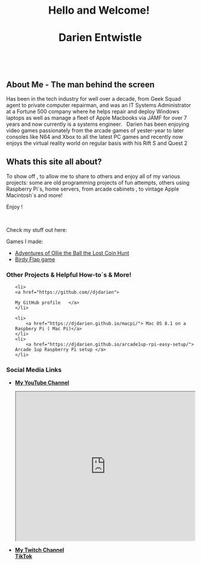 <h1 style="text-align: center;">Hello and Welcome!&nbsp;</h1>

<h1 style="text-align: center;">Darien Entwistle</h1>

<p><br></p>
<p><br></p>

<h2>About Me - The man behind the screen</h2>

<div class="fr-embedly " data-original-embed="<a href='https://netbytegames.s3.amazonaws.com/ollietheball/OllieTheBall_FinalAlpha054.zip' data-card-branding='0' class='embedly-card'></a>">
	<a href="https://netbytegames.s3.amazonaws.com/ollietheball/OllieTheBall_FinalAlpha054.zip" data-card-branding="0" class="embedly-card"></a>
</div>

<p id="isPasted">Has been in the tech industry for well over a decade, from Geek Squad agent to private computer repairman, and was  an IT Systems Administrator at a Fortune 500 company where he helps repair and deploy Windows laptops as well as manage a fleet of Apple Macbooks  via JAMF for over 7 years and now currently is a systems engineer. &nbsp; Darien has been enjoying video games passionately from the arcade games of yester-year to later consoles like N64 and Xbox to all the latest PC games and recently now enjoys the virtual reality world on regular basis with his Rift S and Quest 2</p>
<h2>Whats this site all about? </h2>
<p> To show off , to allow me to share to others and enjoy all of my various projects: some are old programming projects of fun attempts, others using Raspberry Pi`s, home servers, from arcade cabinets , to vintage Apple Macintosh`s and more!&nbsp;</p>
<p>Enjoy !</p>
<p><br></p>
<p>Check my stuff out here:</p>

<p>Games I made:</p>
<ul>
  <li>
    <a href="/adventures-of-ollie-the-ball-the-lost-coin-hunt.html">Adventures of Ollie the Ball the Lost Coin Hunt </a>
  </li>
  <li>
    <a href="/birdy-flap.html">Birdy Flap game</a>
  </li>
</ul>



<p></p>
<h3> Other Projects & Helpful How-to`s & More! </h3>
<ul>
	
	<li>
	<a href="https://github.com//djdarien">

	My GitHub profile	</a>
	</li>
	
	<li>
		<a href="https://djdarien.github.io/macpi/"> Mac OS 8.1 on a Raspbery Pi ( Mac Pi)</a>
	</li>
	<li>
		<a href="https://djdarien.github.io/arcade1up-rpi-easy-setup/"> Arcade 1up Raspberry Pi setup </a>
	</li>
</ul>
<p></p>
<h3> Social Media Links </h3>
<ul>
<b>	<li>
		<a href="https://www.youtube.com/computerwiz/">My YouTube Channel</a>
<p>
	<iframe src="https://www.youtube.com/embed/?listType=user_uploads&list=computerwiz" width="480" height="400"></iframe>
	  </p>
	<li>
	 <a href="https://www.twitch.tv/khaos_demon">My Twitch Channel</a>
  </li>
 	 <a href="https://www.tiktok.com/@darien.entwistle"> TikTok </a> 
   
	  

<p>

	

